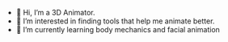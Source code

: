 - 👋 Hi, I’m a 3D Animator.
- 👀 I’m interested in finding tools that help me animate better.
- 🌱 I’m currently learning body mechanics and facial animation

<!---
AnimatorZai/AnimatorZai is a ✨ special ✨ repository because its `README.md` (this file) appears on your GitHub profile.
You can click the Preview link to take a look at your changes.
--->
